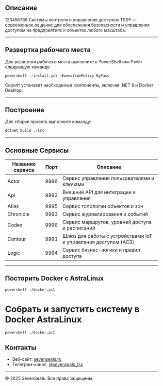 ## Описание
123456789
Системы контроля и управления доступом TSS® — современное решение для обеспечения безопасности и управления доступом на предприятиях и объектах любого масштаба.

---

## Развертка рабочего места

Для развертки рабочего места выполните в PowerShell или Pwsh следующую команду:

```powershell
powershell ./install.ps1 -ExecutionPolicy ByPass
```

Скрипт установит необходимые компоненты, включая .NET 8 и Docker Desktop.

---

## Построение

Для сборки проекта выполните команду:

```bash
dotnet build ./src
```

---

## Основные Сервисы

| Название сервиса | Порт | Описание |
|------------------|------|----------|
| Actor            | 9996 | Сервис управления пользователями и ключами |
| Api              | 9992 | Внешний API для интеграции и управления |
| Atlas            | 9995 | Сервис топологии объектов и зон |
| Chronicle        | 9993 | Сервис журналирования и событий |
| Codex            | 9996 | Сервис маршрутов, уровней доступа и расписаний |
| Contour          | 9991 | Шлюз для работы с устройствами IoT и управления доступом (ACS) |
| Logic            | 9994 | Сервис бизнес-логики и правил доступа |

---

## Посторить Docker с AstraLinux

```bash
powershell ./docker.ps1
```

# Собрать и запустить систему в Docker AstraLinux

```bash
powershell ./docker.ps1
```


## Контакты

- Веб-сайт: [sevenseals.ru](https://sevenseals.ru)
- Телеграм-канал: [@sevenseals_tss](https://t.me/sevenseals_tss)

---

© 2025 SevenSeals. Все права защищены.